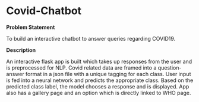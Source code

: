 # Covid-Chatbot

**Problem Statement**

To build an interactive chatbot to answer queries regarding COVID19.

**Description**

An interactive flask app is built which takes up responses from the user and is preprocessed for NLP. Covid related data are framed into a question-answer format in a json file with a unique tagging for each class. User input is fed into a neural network and predicts the appropriate class. Based on the predicted class label, the model chooses a response and is displayed. App also has a gallery page and an option which is directly linked to WHO page.
